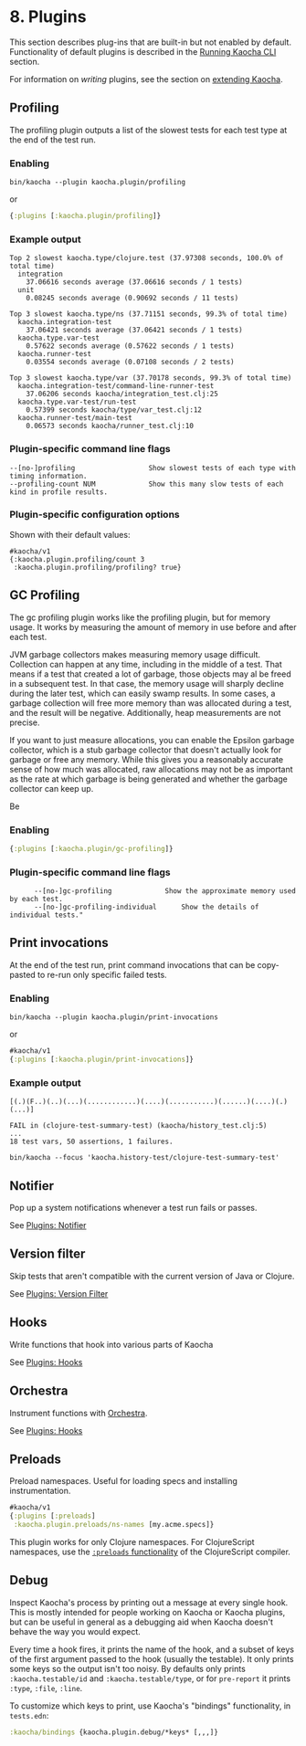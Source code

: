 # 8. Plugins

This section describes plug-ins that are built-in but not enabled by default. Functionality of default plugins is described in the [Running Kaocha CLI](04_running_kaocha_cli.md) section.

For information on *writing* plugins, see the section on [extending Kaocha](09_extending.md).

## Profiling

The profiling plugin outputs a list of the slowest tests for each test type at the end of the test run.

### Enabling

``` shell
bin/kaocha --plugin kaocha.plugin/profiling
```

or

``` clojure #kaocha/v1
{:plugins [:kaocha.plugin/profiling]}
```

### Example output

```
Top 2 slowest kaocha.type/clojure.test (37.97308 seconds, 100.0% of total time)
  integration
    37.06616 seconds average (37.06616 seconds / 1 tests)
  unit
    0.08245 seconds average (0.90692 seconds / 11 tests)

Top 3 slowest kaocha.type/ns (37.71151 seconds, 99.3% of total time)
  kaocha.integration-test
    37.06421 seconds average (37.06421 seconds / 1 tests)
  kaocha.type.var-test
    0.57622 seconds average (0.57622 seconds / 1 tests)
  kaocha.runner-test
    0.03554 seconds average (0.07108 seconds / 2 tests)

Top 3 slowest kaocha.type/var (37.70178 seconds, 99.3% of total time)
  kaocha.integration-test/command-line-runner-test
    37.06206 seconds kaocha/integration_test.clj:25
  kaocha.type.var-test/run-test
    0.57399 seconds kaocha/type/var_test.clj:12
  kaocha.runner-test/main-test
    0.06573 seconds kaocha/runner_test.clj:10
```

### Plugin-specific command line flags

```
--[no-]profiling                  Show slowest tests of each type with timing information.
--profiling-count NUM             Show this many slow tests of each kind in profile results.
```

### Plugin-specific configuration options

Shown with their default values:

```
#kaocha/v1
{:kaocha.plugin.profiling/count 3
 :kaocha.plugin.profiling/profiling? true}
```

## GC Profiling

The gc profiling plugin works like the profiling plugin, but for memory usage.
It works by measuring the amount of memory in use before and after each test.


JVM garbage collectors makes measuring memory usage difficult.  Collection can
happen at any time, including in the middle of a test. That means if a test that
created a lot of garbage, those objects may al be freed in a subsequent test. In
that case, the memory usage will sharply decline during the later test, which
can easily swamp results. In some cases, a garbage collection will free more
memory than was allocated during a test, and the result will be negative.
Additionally, heap measurements are not precise.

If you want to just measure allocations, you can enable the Epsilon garbage
collector, which is a stub garbage collector that doesn't actually look for
garbage or free any memory. While this gives you a reasonably accurate sense of
how much was allocated, raw allocations may not be as important as the rate at
which garbage is being generated and whether the garbage collector can keep up.

Be

### Enabling 


``` clojure #kaocha/v1
{:plugins [:kaocha.plugin/gc-profiling]}
```

### Plugin-specific command line flags   ###

```
      --[no-]gc-profiling             Show the approximate memory used by each test.
      --[no-]gc-profiling-individual      Show the details of individual tests."
```

## Print invocations 

At the end of the test run, print command invocations that can be copy-pasted to re-run only specific failed tests.

### Enabling

``` shell
bin/kaocha --plugin kaocha.plugin/print-invocations
```

or

``` clojure
#kaocha/v1
{:plugins [:kaocha.plugin/print-invocations]}
```

### Example output

``` shell
[(.)(F..)(..)(...)(............)(....)(...........)(......)(....)(.)(...)]

FAIL in (clojure-test-summary-test) (kaocha/history_test.clj:5)
...
18 test vars, 50 assertions, 1 failures.

bin/kaocha --focus 'kaocha.history-test/clojure-test-summary-test'
```

## Notifier

Pop up a system notifications whenever a test run fails or passes.

See [Plugins: Notifier](plugins/notifier_plugin.md)

## Version filter

Skip tests that aren't compatible with the current version of Java or Clojure.

See [Plugins: Version Filter](plugins/version_filter.md)

## Hooks

Write functions that hook into various parts of Kaocha

See [Plugins: Hooks](plugins/hooks_plugin.md)

## Orchestra

Instrument functions with [Orchestra](https://github.com/jeaye/orchestra).

See [Plugins: Hooks](plugins/orchestra_plugin.md)

## Preloads

Preload namespaces. Useful for loading specs and installing instrumentation.

``` clojure
#kaocha/v1
{:plugins [:preloads]
 :kaocha.plugin.preloads/ns-names [my.acme.specs]}
```

This plugin works for only Clojure namespaces. For ClojureScript namespaces, use
the [`:preloads`
functionality](https://clojurescript.org/reference/compiler-options#preloads) of the
ClojureScript compiler.

## Debug

Inspect Kaocha's process by printing out a message at every single hook. This is
mostly intended for people working on Kaocha or Kaocha plugins, but can be
useful in general as a debugging aid when Kaocha doesn't behave the way you
would expect.

Every time a hook fires, it prints the name of the hook, and a subset of keys of
the first argument passed to the hook (usually the testable). It only prints
some keys so the output isn't too noisy. By defaults only prints
`:kaocha.testable/id` and `:kaocha.testable/type`, or for `pre-report` it prints
`:type`, `:file`, `:line`.

To customize which keys to print, use Kaocha's "bindings" functionality, in `tests.edn`:

``` clojure
:kaocha/bindings {kaocha.plugin.debug/*keys* [,,,]}
```
